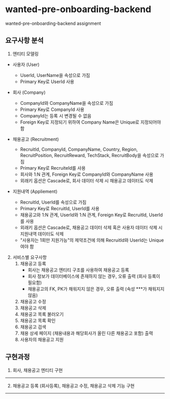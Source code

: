 # wanted-pre-onboarding-backend
wanted-pre-onboarding-backend assignment

## 요구사항 분석

1. 엔티티 모델링
 * 사용자 (User)
   - UserId, UserName을 속성으로 가짐
   - Primary Key로 UserId 사용
 * 회사 (Company)
   - CompanyId와 CompanyName을 속성으로 가짐
   - Primary Key로 CompanyId 사용
   - CompanyId는 등록 시 변경될 수 없음
   - Foreign Key로 지정되기 위하여 Company Name은 Unique로 지정되어야 함
  
 * 채용공고 (Recruitment)
   - RecruitId, CompanyId, CompanyName, Country, Region, RecruitPosition, RecruitReward, TechStack, RecruitBody을 속성으로 가짐
   - Primary Key로 RecruiteId를 사용
   - 회사와 1:N 관계, Foreign Key로 CompanyId와 CompanyName 사용
   - 외래키 옵션은 Cascade로, 회사 데이터 삭제 시 채용공고 데이터도 삭제
  
 * 지원내역 (Appliement)
   - RecruitId, UserId를 속성으로 가짐
   - Primary Key로 RecruitId, UserId를 사용
   - 채용공고와 1:N 관계, UserId와 1:N 관계, Foreign Key로 RecruitId, UserId를 사용
   - 외래키 옵션은 Cascade로, 채용공고 데이터 삭제 혹은 사용자 데이터 삭제 시 지원내역 데이터도 삭제
   - "사용자는 1회만 지원가능"의 제약조건에 의해 RecruitId와 UserId는 Unique여야 함
     
2. 서비스별 요구사항
   1. 채용공고 등록
      - 회사는 채용공고 엔티티 구조를 사용하여 채용공고 등록
      - 회사 정보가 데이터베이스에 존재하지 않는 경우, 오류 출력 (회사 등록이 필요함)
      - 채용공고의 FK, PK가 채워지지 않은 경우, 오류 출력 (속성 ***가 채워지지 않음)
   2. 채용공고 수정
   3. 채용공고 삭제
   4. 채용공고 목록 불러오기
     1. 채용공고 목록 확인
     2. 채용공고 검색
   5. 채용 상세 페이지 (채용내용과 해당회사가 올린 다른 채용공고 포함) 출력   
   6. 사용자의 채용공고 지원
 
## 구현과정

1. 회사, 채용공고 엔티티 구현
----
2. 채용공고 등록 (회사등록), 채용공고 수정, 채용공고 삭제 기능 구현
----
